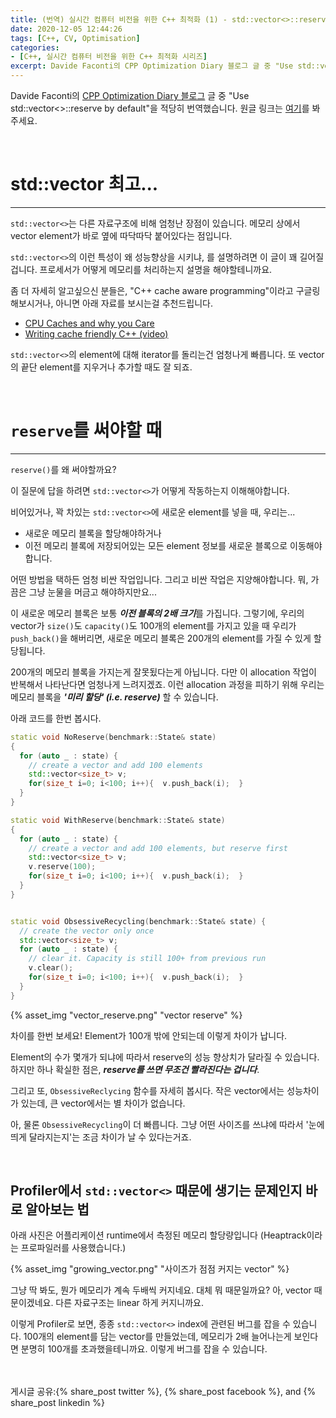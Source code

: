 ```yaml
---
title: (번역) 실시간 컴퓨터 비전을 위한 C++ 최적화 (1) - std::vector<>::reserve()를 쓰세요!
date: 2020-12-05 12:44:26
tags: [C++, CV, Optimisation]
categories: 
- [C++, 실시간 컴퓨터 비전을 위한 C++ 최적화 시리즈]
excerpt: Davide Faconti의 CPP Optimization Diary 블로그 글 중 "Use std::vector<>::reserve by default"을 적당히 번역했습니다.
---
```


Davide Faconti의 [CPP Optimization Diary 블로그](https://cpp-optimizations.netlify.app/) 글 중 "Use std::vector<>::reserve by default"을 적당히 번역했습니다. 원글 링크는 [여기](https://cpp-optimizations.netlify.app/reserve/)를 봐주세요.

<br>

# std::vector 최고...
---

`std::vector<>`는 다른 자료구조에 비해 엄청난 장점이 있습니다. 메모리 상에서 vector element가 바로 옆에 따닥따닥 붙어있다는 점입니다. 

`std::vector<>`의 이런 특성이 왜 성능향상을 시키냐, 를 설명하려면 이 글이 꽤 길어질겁니다. 프로세서가 어떻게 메모리를 처리하는지 설명을 해야할테니까요. 

좀 더 자세히 알고싶으신 분들은, "C++ cache aware programming"이라고 구글링 해보시거나, 아니면 아래 자료를 보시는걸 추천드립니다.

- [CPU Caches and why you Care](https://www.aristeia.com/TalkNotes/codedive-CPUCachesHandouts.pdf)
- [Writing cache friendly C++ (video)](https://www.youtube.com/watch?v=Nz9SiF0QVKY) 

`std::vector<>`의 element에 대해 iterator를 돌리는건 엄청나게 빠릅니다. 또 vector의 끝단 element를 지우거나 추가할 때도 잘 되죠.

<br>

# `reserve`를 써야할 때
---

`reserve()`를 왜 써야할까요? 

이 질문에 답을 하려면 `std::vector<>`가 어떻게 작동하는지 이해해야합니다.

비어있거나, 꽉 차있는 `std::vector<>`에 새로운 element를 넣을 때, 우리는...

- 새로운 메모리 블록을 할당해야하거나
- 이전 메모리 블록에 저장되어있는 모든 element 정보를 새로운 블록으로 이동해야합니다.

어떤 방법을 택하든 엄청 비싼 작업입니다. 그리고 비싼 작업은 지양해야합니다. 뭐, 가끔은 그냥 눈물을 머금고 해야하지만요...

이 새로운 메모리 블록은 보통 ***이전 블록의 2배 크기***를 가집니다. 그렇기에, 우리의 vector가 `size()`도 `capacity()`도 100개의 element를 가지고 있을 때 우리가 `push_back()`을 해버리면, 새로운 메모리 블록은 200개의 element를 가질 수 있게 할당됩니다.

200개의 메모리 블록을 가지는게 잘못됬다는게 아닙니다. 다만 이 allocation 작업이 반복해서 나타난다면 엄청나게 느려지겠죠. 이런 allocation 과정을 피하기 위해 우리는 메모리 블록을 ***'미리 할당' (i.e. reserve)*** 할 수 있습니다. 

아래 코드를 한번 봅시다.

```C++
static void NoReserve(benchmark::State& state) 
{
  for (auto _ : state) {
    // create a vector and add 100 elements
    std::vector<size_t> v;
    for(size_t i=0; i<100; i++){  v.push_back(i);  }
  }
}

static void WithReserve(benchmark::State& state) 
{
  for (auto _ : state) {
    // create a vector and add 100 elements, but reserve first
    std::vector<size_t> v;
    v.reserve(100);
    for(size_t i=0; i<100; i++){  v.push_back(i);  }
  }
}


static void ObsessiveRecycling(benchmark::State& state) {
  // create the vector only once
  std::vector<size_t> v;
  for (auto _ : state) {
    // clear it. Capacity is still 100+ from previous run
    v.clear();
    for(size_t i=0; i<100; i++){  v.push_back(i);  }
  }
}
```
{% asset_img "vector_reserve.png" "vector reserve" %}

차이를 한번 보세요! Element가 100개 밖에 안되는데 이렇게 차이가 납니다.

Element의 수가 몇개가 되냐에 따라서 reserve의 성능 향상치가 달라질 수 있습니다. 하지만 하나 확실한 점은, ***reserve를 쓰면 무조건 빨라진다는 겁니다***.

그리고 또, `ObsessiveReclycing` 함수를 자세히 봅시다. 작은 vector에서는 성능차이가 있는데, 큰 vector에서는 별 차이가 없습니다.

아, 물론 `ObsessiveRecycling`이 더 빠릅니다. 그냥 어떤 사이즈를 쓰냐에 따라서 '눈에 띄게 달라지는지'는 조금 차이가 날 수 있다는거죠.

<br>

## Profiler에서 `std::vector<>` 때문에 생기는 문제인지 바로 알아보는 법

아래 사진은 어플리케이션 runtime에서 측정된 메모리 할당량입니다 (Heaptrack이라는 프로파일러를 사용했습니다.)

{% asset_img "growing_vector.png" "사이즈가 점점 커지는 vector" %}

그냥 딱 봐도, 뭔가 메모리가 계속 두배씩 커지네요. 대체 뭐 때문일까요? 아, vector 때문이겠네요. 다른 자료구조는 linear 하게 커지니까요.

이렇게 Profiler로 보면, 종종 `std::vector<>` index에 관련된 버그를 잡을 수 있습니다. 100개의 element를 담는 vector를 만들었는데, 메모리가 2배 늘어나는게 보인다면 분명히 100개를 초과했을테니까요. 이렇게 버그를 잡을 수 있습니다. 

<br>
<br>
게시글 공유:{% share_post twitter %}, {% share_post facebook %}, and {% share_post linkedin %}